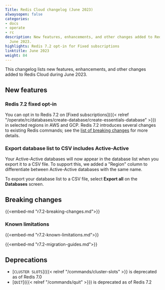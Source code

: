 ```yaml
---
Title: Redis Cloud changelog (June 2023)
alwaysopen: false
categories:
- docs
- operate
- rc
description: New features, enhancements, and other changes added to Redis Cloud during
  June 2023.
highlights: Redis 7.2 opt-in for Fixed subscriptions
linktitle: June 2023
weight: 84
---
```


This changelog lists new features, enhancements, and other changes added to Redis Cloud during June 2023.

## New features

### Redis 7.2 fixed opt-in

You can opt in to Redis 7.2 on [Fixed subscriptions]({{< relref "/operate/rc/databases/create-database/create-essentials-database" >}}) in selected regions in AWS and GCP. Redis 7.2 introduces several changes to existing Redis commands; see the [list of breaking changes](#redis-72-breaking-changes) for more details.

### Export database list to CSV includes Active-Active

Your Active-Active databases will now appear in the database list when you export it to a CSV file. To support this, we added a "Region" column to differentiate between  Active-Active databases with the same name.

To export your database list to a CSV file, select **Export all** on the **Databases** screen.

## Breaking changes

{{<embed-md "r7.2-breaking-changes.md">}}

### Known limitations

{{<embed-md "r7.2-known-limitations.md">}}

{{<embed-md "r7.2-migration-guides.md">}}

## Deprecations

- [`CLUSTER SLOTS`]({{< relref "/commands/cluster-slots" >}} is deprecated as of Redis 7.0
- [`QUIT`]({{< relref "/commands/quit" >}}) is deprecated as of Redis 7.2

